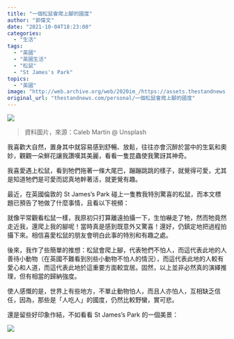 ```yaml
---
title: "一個松鼠會爬上腳的國度"
author: "郭偉文"
date: "2021-10-04T18:23:00"
categories:
  - "生活"
tags:
  - "英國"
  - "英國生活"
  - "松鼠"
  - "St James's Park"
topics:
  - "英國"
image: "http://web.archive.org/web/2020im_/https://assets.thestandnews.com/media/photos/Tk71SYS8UBY.png"
original_url: "thestandnews.com/personal/一個松鼠會爬上腳的國度"
---
```

![](http://web.archive.org/web/2020im_/https://assets.thestandnews.com/media/photos/Tk71SYS8UBY.png)
> 資料圖片，來源：Caleb Martin @ Unsplash

我喜歡大自然，置身其中就容易感到舒暢、放鬆，往往亦會沉醉於當中的生氣和奧妙，觀觀一朵鮮花讓我讚嘆其美麗，看看一隻昆蟲使我驚訝其神奇。

我喜愛遇上松鼠，看到牠們拖著一條大尾巴，蹦蹦跳跳的樣子，就覺得可愛，尤其是知道牠們是可愛而認真地幹著活，就更覺有趣。

最近，在英國倫敦的 St James’s Park 碰上一隻教我特別驚喜的松鼠，而本文標題已預告了牠做了什麼事情，且看以下視頻：

就像平常觀看松鼠一樣，我原初只打算離遠拍攝一下，生怕嚇走了牠，然而牠竟然走近我，還爬上我的腳呢！當時真是感到既意外又驚喜！還好，仍鎮定地把過程拍攝下來。相信喜愛松鼠的朋友會明白此事的特別和有趣之處。

後來，我作了些簡單的推想：松鼠會爬上腳，代表牠們不怕人，而這代表此地的人善待小動物（在英國不難看到別些小動物不怕人的情況），而這代表此地的人較有愛心和人道，而這代表此地於這重要方面較宜居。固然，以上並非必然真的演繹推理，但有相當的歸納強度。

使人感慨的是，世界上有些地方，不單止動物怕人，而且人亦怕人，互相缺乏信任，因為，那些是「人吃人」的國度，仍然比較野蠻，實可悲。

還是留些好印象作結，不如看看 St James’s Park 的一個美景：

![](http://web.archive.org/web/2020im_/https://assets.thestandnews.com/media/photos/885634875762354623761211212.jpg)